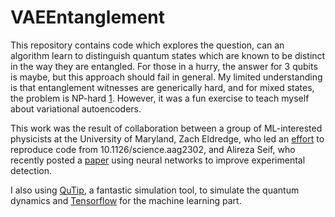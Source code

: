 # VAEEntanglement
This repository contains code which explores the question, can an algorithm learn to distinguish quantum states which are known to be distinct in the way they are entangled. For those in a hurry, the answer for 3 qubits is maybe, but this approach should fail in general. My limited understanding is that entanglement witnesses are generically hard, and for mixed states, the problem is NP-hard [1](https://dl.acm.org/citation.cfm?doid=780542.780545). However, it was a fun exercise to teach myself about variational autoencoders.

This work was the result of collaboration between a group of ML-interested physicists at the University of Maryland, Zach Eldredge, who led an [effort](https://github.com/zeldredge/py-nqs) to reproduce code from 10.1126/science.aag2302, and Alireza Seif, who recently posted a [paper](https://arxiv.org/abs/1804.07718) using neural networks to improve experimental detection.

I also using [QuTip](http://qutip.org/index.html), a fantastic simulation tool, to simulate the quantum dynamics and [Tensorflow](https://www.tensorflow.org/) for the machine learning part.

